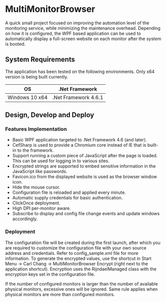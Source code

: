 # MultiMonitorBrowser
A quick small project focused on improving the automation level of the monitoring service, while minimizing the maintenance overhead.
Depending on how it is configured, the WPF based application can be used to automatically display a full-screen website on each monitor after the system is booted.

## System Requirements
The application has been tested on the following environments. Only x64 version is being built currently.

| OS | .Net Framework |
| --- | --- |
| Windows 10 x64 | .Net Framework 4.6.1 |

## Design, Develop and Deploy
### Features Implementation
- Basic WPF application targeted to .Net Framework 4.6 (and later).
- CefSharp is used to provide a Chromium core instead of IE that is built-in to the framework.
- Support running a custom piece of JavaScript after the page is loaded. This can be used for logging in to various sites.
- Encrypted strings are supported to embed sensitive information in the JavaScript like passwords.
- Favicon.ico from the displayed website is used as the browser window icon.
- Hide the mouse cursor.
- Configuration file is reloaded and applied every minute.
- Automatic supply credentials for basic authentication.
- ClickOnce deployment.
- High DPI per-monitor aware.
- Subscribe to display and config file change events and update windows accordingly.

### Deployment
The configuration file will be created during the first launch, after which you are required to customize the configuration file with your own source address and credentials.
Refer to config_sample.xml file for more information.
To generate the encrypted values, use the shortcut in Start Menu -> Carl Chang -> MultiMonitorBrowser Encrypt (right next to the application shortcut).
Encryption uses the RijndaelManaged class with the encryption keys set in the configuration file.

If the number of configured monitors is larger than the number of available physical monitors, excessive ones will be ignored. Same rule applies when physical monitors are more than configured monitors.
